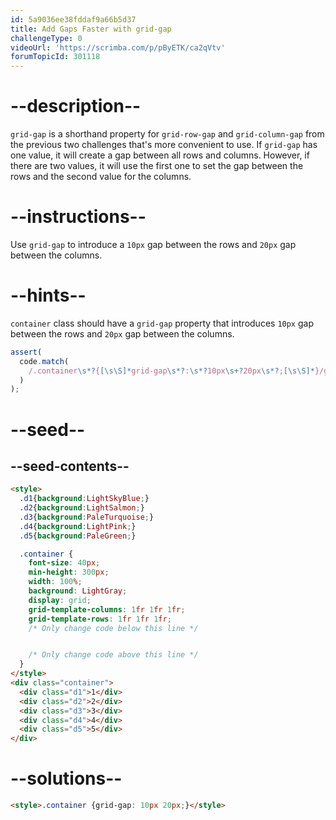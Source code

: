 ```yaml
---
id: 5a9036ee38fddaf9a66b5d37
title: Add Gaps Faster with grid-gap
challengeType: 0
videoUrl: 'https://scrimba.com/p/pByETK/ca2qVtv'
forumTopicId: 301118
---
```


# --description--

`grid-gap` is a shorthand property for `grid-row-gap` and `grid-column-gap` from the previous two challenges that's more convenient to use. If `grid-gap` has one value, it will create a gap between all rows and columns. However, if there are two values, it will use the first one to set the gap between the rows and the second value for the columns.

# --instructions--

Use `grid-gap` to introduce a `10px` gap between the rows and `20px` gap between the columns.

# --hints--

`container` class should have a `grid-gap` property that introduces `10px` gap between the rows and `20px` gap between the columns.

```js
assert(
  code.match(
    /.container\s*?{[\s\S]*grid-gap\s*?:\s*?10px\s+?20px\s*?;[\s\S]*}/gi
  )
);
```

# --seed--

## --seed-contents--

```html
<style>
  .d1{background:LightSkyBlue;}
  .d2{background:LightSalmon;}
  .d3{background:PaleTurquoise;}
  .d4{background:LightPink;}
  .d5{background:PaleGreen;}

  .container {
    font-size: 40px;
    min-height: 300px;
    width: 100%;
    background: LightGray;
    display: grid;
    grid-template-columns: 1fr 1fr 1fr;
    grid-template-rows: 1fr 1fr 1fr;
    /* Only change code below this line */


    /* Only change code above this line */
  }
</style>
<div class="container">
  <div class="d1">1</div>
  <div class="d2">2</div>
  <div class="d3">3</div>
  <div class="d4">4</div>
  <div class="d5">5</div>
</div>
```

# --solutions--

```html
<style>.container {grid-gap: 10px 20px;}</style>
```